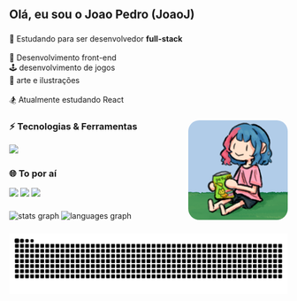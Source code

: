 <h2>Olá, eu sou o Joao Pedro (JoaoJ)</h2>

###

<p align="left">🛵 Estudando para ser desenvolvedor <b>full-stack</b><br>
  <br>🎨 Desenvolvimento front-end<br>🕹️ desenvolvimento de jogos<br>🎈 arte e ilustrações<br><br>🏂 Atualmente estudando React</p>

###

<img 
  align="right" 
  src="https://raw.githubusercontent.com/JoaoPedro77/JoaoPedro77/refs/heads/main/kate%20salguadin.png"  
  width="180" 
  style="border-radius: 20px;" 
/>


###

<h3 align="left">⚡ Tecnologias & Ferramentas</h3>

<div align="left">
  <img src="https://skillicons.dev/icons?i=js,ts,html,css,react,tailwind,gamemakerstudio,electron,godot,flutter,py,ps" height="35" />
</div>

###

<h3 align="left">🌐 To por aí</h3>

<div align="left">
  <a href="https://www.instagram.com/joaoj_pedroo/" target="_blank"><img src="https://img.shields.io/badge/Instagram-E4405F?logo=instagram&logoColor=white&style=for-the-badge" height="35" /></a>
  <a href="https://www.youtube.com/@joaojpedu" target="_blank"><img src="https://img.shields.io/badge/YouTube-FF0000?logo=youtube&logoColor=white&style=for-the-badge" height="35" /></a>
  <a href="mailto:joaojpedrocardoso@gmail.com" target="_blank"><img src="https://img.shields.io/badge/Gmail-D14836?logo=gmail&logoColor=white&style=for-the-badge" height="35" /></a>
</div>

###

<div align="left">
  <img src="https://github-readme-stats.vercel.app/api?username=JoaoPedro77&hide_title=false&hide_rank=false&show_icons=true&include_all_commits=true&count_private=true&disable_animations=false&theme=dracula&locale=en&hide_border=true" height="150" alt="stats graph"  />
  <img src="https://github-readme-stats.vercel.app/api/top-langs?username=JoaoPedro77&locale=en&hide_title=false&layout=compact&card_width=320&langs_count=8&theme=dracula&hide_border=true" height="150" alt="languages graph"  />
</div>

###

<img src="https://raw.githubusercontent.com/JoaoPedro77/JoaoPedro77/output/snake.svg" alt="Snake animation" />


